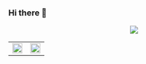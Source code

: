 ### Hi there 👋
<!--
This is a ✨ _special_ ✨ repository because its `README.md` (this file) appears on your GitHub profile.

Here are some ideas to get you started:

- 🔭 I’m currently working on ...
- 🌱 I’m currently learning ...
- 👯 I’m looking to collaborate on ...
- 🤔 I’m looking for help with ...
- 💬 Ask me about ...
- 📫 How to reach me: ...
- 😄 Pronouns: ...
- ⚡ Fun fact: ...
-->
<div>
  <div width="100%" align="center"> 
    <picture>
      <source
        srcset="https://github-profile-summary-cards.vercel.app/api/cards/profile-details?username=IceChestnut&theme=github_dark"
        media="(prefers-color-scheme: dark)" />
      <source
        srcset="https://github-profile-summary-cards.vercel.app/api/cards/profile-details?username=IceChestnut&theme=github"
        media="(prefers-color-scheme: light), (prefers-color-scheme: no-preference)" />
      <img src="https://github-profile-summary-cards.vercel.app/api/cards/profile-details?username=IceChestnut&theme=github_dark" />
    </picture>
  </div>
  <table width="100%" align="center">
    <tr>
      <td colspan="3" align="center">
        <picture>
          <source
            srcset="https://github-readme-stats.vercel.app/api?username=IceChestnut&rank_icon=github&hide_border=true&count_private=true&include_all_commits=true&number_format=long&bg_color=00000000&theme=dark"
            media="(prefers-color-scheme: dark)" />
          <source
            srcset="https://github-readme-stats.vercel.app/api?username=IceChestnut&rank_icon=github&hide_border=true&count_private=true&include_all_commits=true&number_format=long&bg_color=00000000"
            media="(prefers-color-scheme: light), (prefers-color-scheme: no-preference)" />
          <img src="https://github-readme-stats.vercel.app/api?username=IceChestnut&rank_icon=github&hide_border=true&count_private=true&include_all_commits=true&number_format=long" height="100%" />
        </picture>
      </td>
      <td colspan="3" align="center">
        <picture>
          <source
            srcset="https://github-readme-stats.vercel.app/api/top-langs/?username=IceChestnut&hide_border=true&layout=compact&bg_color=00000000&theme=dark"
            media="(prefers-color-scheme: dark)" />
          <source
            srcset="https://github-readme-stats.vercel.app/api/top-langs/?username=IceChestnut&hide_border=true&layout=compact&bg_color=00000000"
            media="(prefers-color-scheme: light), (prefers-color-scheme: no-preference)" />
          <img src="https://github-readme-stats.vercel.app/api/top-langs/?username=IceChestnut&hide_border=true&layout=compact" height="100%" />
        </picture>
      </td>
    </tr>
  </table>
</div>
